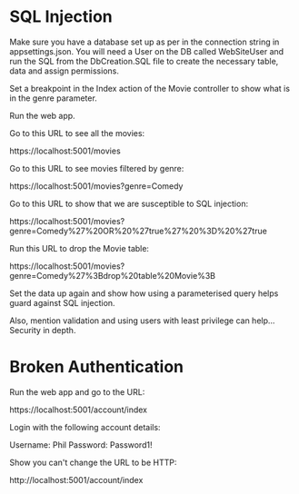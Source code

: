 # SQL Injection

Make sure you have a database set up as per in the connection string in appsettings.json. You will need a User on the DB called WebSiteUser and run the SQL from the DbCreation.SQL file to create the necessary table, data and assign permissions.

Set a breakpoint in the Index action of the Movie controller to show what is in the genre parameter.

Run the web app.

Go to this URL to see all the movies:

https://localhost:5001/movies

Go to this URL to see movies filtered by genre:

https://localhost:5001/movies?genre=Comedy

Go to this URL to show that we are susceptible to SQL injection:

https://localhost:5001/movies?genre=Comedy%27%20OR%20%27true%27%20%3D%20%27true

Run this URL to drop the Movie table:

https://localhost:5001/movies?genre=Comedy%27%3Bdrop%20table%20Movie%3B

Set the data up again and show how using a parameterised query helps guard against SQL injection.

Also, mention validation and using users with least privilege can help... Security in depth.

# Broken Authentication

Run the web app and go to the URL:

https://localhost:5001/account/index

Login with the following account details:

Username: Phil
Password: Password1!

Show you can't change the URL to be HTTP:

http://localhost:5001/account/index
